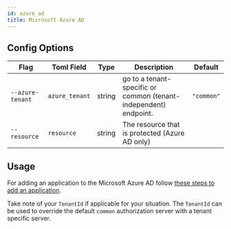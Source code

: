 ```yaml
---
id: azure_ad
title: Microsoft Azure AD
---
```


## Config Options

| Flag             | Toml Field     | Type   | Description                                                      | Default    |
| ---------------- | -------------- | ------ | ---------------------------------------------------------------- | ---------- |
| `--azure-tenant` | `azure_tenant` | string | go to a tenant-specific or common (tenant-independent) endpoint. | `"common"` |
| `--resource`     | `resource`     | string | The resource that is protected (Azure AD only)                   |            |

## Usage

For adding an application to the Microsoft Azure AD follow [these steps to add an application](https://docs.microsoft.com/en-us/azure/active-directory/develop/quickstart-register-app).

Take note of your `TenantId` if applicable for your situation. The `TenantId` can be used to override the default 
`common` authorization server with a tenant specific server.
